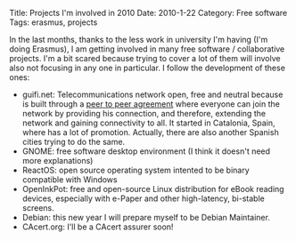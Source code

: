 Title: Projects I'm involved in 2010
Date: 2010-1-22
Category: Free software
Tags: erasmus, projects

In the last months, thanks to the less work in university I'm having (I'm doing Erasmus), I am getting involved in many free software /
collaborative projects. I'm a bit scared because trying to cover a lot of them will involve also not focusing in any one in particular. I
follow the development of these ones:

-   guifi.net: Telecommunications network open, free and neutral because is built through a [peer to peer
    agreement](http://guifi.net/WCL_EN) where everyone can join the network by providing his connection, and therefore, extending the network
    and gaining connectivity to all. It started in Catalonia, Spain, where has a lot of promotion. Actually, there are also another Spanish
    cities trying to do the same.
-   GNOME: free software desktop environment (I think it doesn't need more explanations)
-   ReactOS: open source operating system intented to be binary compatible with Windows
-   OpenInkPot: free and open-source Linux distribution for eBook reading devices, especially with e-Paper and other high-latency, bi-stable
    screens.
-   Debian: this new year I will prepare myself to be Debian Maintainer.
-   CAcert.org: I'll be a CAcert assurer soon!
